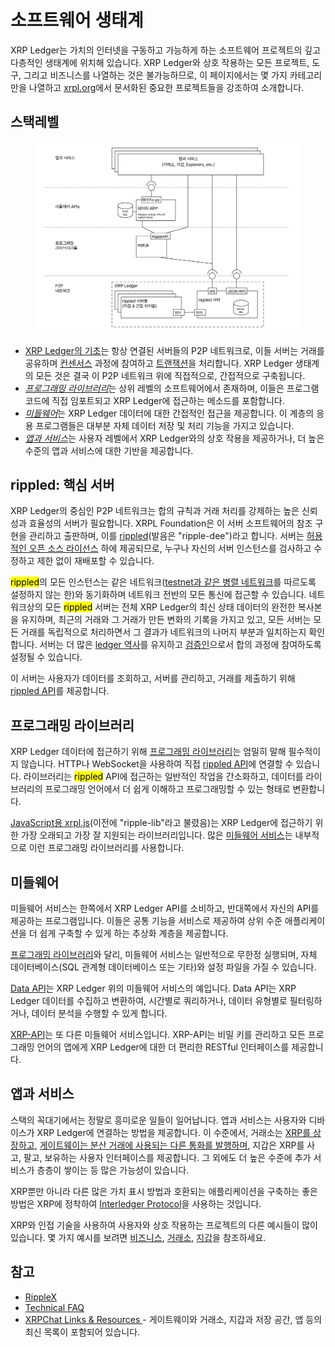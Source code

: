 # 소프트웨어 생태계

XRP Ledger는 가치의 인터넷을 구동하고 가능하게 하는 소프트웨어 프로젝트의 깊고 다층적인 생태계에 위치해 있습니다. XRP Ledger와 상호 작용하는 모든 프로젝트, 도구, 그리고 비즈니스를 나열하는 것은 불가능하므로, 이 페이지에서는 몇 가지 카테고리만을 나열하고 [xrpl.org](https://xrpl.org/)에서 문서화된 중요한 프로젝트들을 강조하여 소개합니다.

## 스택레벨&#x20;

<figure><img src="../../.gitbook/assets/Software Ecosystem_1 (1).png" alt=""><figcaption></figcaption></figure>

* [XRP Ledger의 기초](undefined-1.md#rippled)는 항상 연결된 서버들의 P2P 네트워크로, 이들 서버는 거래를 공유하며 [컨센서스](../consensus-protocol/consensus-structure.md) 과정에 참여하고 [트랜잭션](../transactions/)을 처리합니다. XRP Ledger 생태계의 모든 것은 결국 이 P2P 네트워크 위에 직접적으로, 간접적으로 구축됩니다.
* [_프로그래밍 라이브러리_](undefined-1.md#undefined-1)는 상위 레벨의 소프트웨어에서 존재하며, 이들은 프로그램 코드에 직접 임포트되고 XRP Ledger에 접근하는 메소드를 포함합니다.
* [_미들웨어_](undefined-1.md#undefined-2)는 XRP Ledger 데이터에 대한 간접적인 접근을 제공합니다. 이 계층의 응용 프로그램들은 대부분 자체 데이터 저장 및 처리 기능을 가지고 있습니다.
* [_앱과 서비스_](undefined-1.md#undefined-3)는 사용자 레벨에서 XRP Ledger와의 상호 작용을 제공하거나, 더 높은 수준의 앱과 서비스에 대한 기반을 제공합니다.

## rippled: 핵심 서버

XRP Ledger의 중심인 P2P 네트워크는 합의 규칙과 거래 처리를 강제하는 높은 신뢰성과 효율성의 서버가 필요합니다. XRPL Foundation은 이 서버 소프트웨어의 참조 구현을 관리하고 출판하며, 이를 [rippled](../xrp-ledger/)(발음은 "ripple-dee")라고 합니다. 서버는 [허용적인 오픈 소스 라이선스](https://github.com/XRPLF/rippled/blob/develop/LICENSE.md) 하에 제공되므로, 누구나 자신의 서버 인스턴스를 검사하고 수정하고 제한 없이 재배포할 수 있습니다.

<mark style="background-color:yellow;">rippled</mark>의 모든 인스턴스는 같은 네트워크([testnet과 같은 병렬 네트워크](../xrp-ledger/parallel-networks.md)를 따르도록 설정하지 않는 한)와 동기화하며 네트워크 전반의 모든 통신에 접근할 수 있습니다. 네트워크상의 모든 <mark style="background-color:yellow;">rippled</mark> 서버는 전체 XRP Ledger의 최신 상태 데이터의 완전한 복사본을 유지하며, 최근의 거래와 그 거래가 만든 변화의 기록을 가지고 있고, 모든 서버는 모든 거래를 독립적으로 처리하면서 그 결과가 네트워크의 나머지 부분과 일치하는지 확인합니다. 서버는 더 많은 [ledger 역사](../xrp-ledger/ledger/)를 유지하고 [검증인](../xrp-ledger/rippled-rippled-server-modes.md#undefined-2)으로서 합의 과정에 참여하도록 설정될 수 있습니다.

이 서버는 사용자가 데이터를 조회하고, 서버를 관리하고, 거래를 제출하기 위해 [rippled API](../../references/http-websocket-apis/)를 제공합니다.

## 프로그래밍 라이브러리

XRP Ledger 데이터에 접근하기 위해 [프로그래밍 라이브러리](https://xrpl.org/client-libraries.html)는 엄밀히 말해 필수적이지 않습니다. HTTP나 WebSocket을 사용하여 직접 [rippled API](../../references/http-websocket-apis/)에 연결할 수 있습니다. 라이브러리는 <mark style="background-color:yellow;">rippled</mark> API에 접근하는 일반적인 작업을 간소화하고, 데이터를 라이브러리의 프로그래밍 언어에서 더 쉽게 이해하고 프로그래밍할 수 있는 형태로 변환합니다.

[JavaScript용 xrpl.js](broken-reference)(이전에 "ripple-lib"라고 불렸음)는 XRP Ledger에 접근하기 위한 가장 오래되고 가장 잘 지원되는 라이브러리입니다. 많은 [미들웨어 서비스](undefined-1.md#undefined-2)는 내부적으로 이런 프로그래밍 라이브러리를 사용합니다.

## 미들웨어

미들웨어 서비스는 한쪽에서 XRP Ledger API를 소비하고, 반대쪽에서 자신의 API를 제공하는 프로그램입니다. 이들은 공통 기능을 서비스로 제공하여 상위 수준 애플리케이션을 더 쉽게 구축할 수 있게 하는 추상화 계층을 제공합니다.

[프로그래밍 라이브러리](undefined-1.md#undefined-1)와 달리, 미들웨어 서비스는 일반적으로 무한정 실행되며, 자체 데이터베이스(SQL 관계형 데이터베이스 또는 기타)와 설정 파일을 가질 수 있습니다.

[Data API](https://xrpl.org/data-api.html)는 XRP Ledger 위의 미들웨어 서비스의 예입니다. Data API는 XRP Ledger 데이터를 수집하고 변환하여, 시간별로 쿼리하거나, 데이터 유형별로 필터링하거나, 데이터 분석을 수행할 수 있게 합니다.

[XRP-API](https://xpring-eng.github.io/xrp-api/)는 또 다른 미들웨어 서비스입니다. XRP-API는 비밀 키를 관리하고 모든 프로그래밍 언어의 앱에게 XRP Ledger에 대한 더 편리한 RESTful 인터페이스를 제공합니다.

## 앱과 서비스

스택의 꼭대기에서는 정말로 흥미로운 일들이 일어납니다. 앱과 서비스는 사용자와 디바이스가 XRP Ledger에 연결하는 방법을 제공합니다. 이 수준에서, 거래소는 [XRP를 상장하고](../../use-cases/decentralized-finance/xrp-list-xrp-as-an-exchange.md), [게이트웨이는 분산 거래에 사용되는 다른 통화를 발행하며](../../tutorials/xrp-ledger/undefined.md), 지갑은 XRP를 사고, 팔고, 보유하는 사용자 인터페이스를 제공합니다. 그 외에도 더 높은 수준에 추가 서비스가 층층이 쌓이는 등 많은 가능성이 있습니다.&#x20;

XRP뿐만 아니라 다른 많은 가치 표시 방법과 호환되는 애플리케이션을 구축하는 좋은 방법은 XRP에 정착하여 [Interledger Protocol](https://interledger.org/)을 사용하는 것입니다.

XRP와 인접 기술을 사용하여 사용자와 상호 작용하는 프로젝트의 다른 예시들이 많이 있습니다. 몇 가지 예시를 보려면 [비즈니스](https://xrpl.org/uses.html), [거래소](https://xrpl.org/exchanges.html), [지갑](https://xrpl.org/xrp-overview.html)을 참조하세요.

## 참고

* [RippleX ](https://ripplex.io/)
* [Technical FAQ](https://xrpl.org/technical-faq.html)
* [XRPChat Links & Resources ](https://www.xrpchat.com/links/) - 게이트웨이와 거래소, 지갑과 저장 공간, 앱 등의 최신 목록이 포함되어 있습니다.
